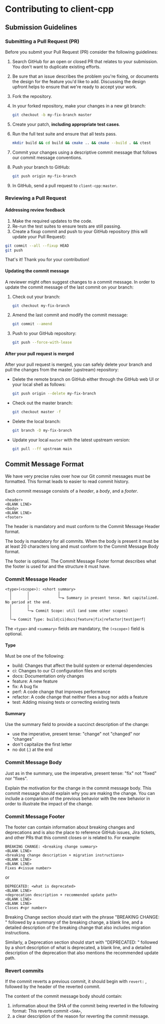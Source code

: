 <!-- This part is copied from Angular project -->

# Contributing to client-cpp

## Submission Guidelines

### Submitting a Pull Request (PR)

Before you submit your Pull Request (PR) consider the following guidelines:

1. Search GitHub for an open or closed PR that relates to your submission. You don't
want to duplicate existing efforts.
2. Be sure that an issue describes the problem you're fixing, or documents the design
for the feature you'd like to add. Discussing the design upfront helps to ensure that
we're ready to accept your work.
3. Fork the repository.
4. In your forked repository, make your changes in a new git branch:

   ```sh
   git checkout -b my-fix-branch master
   ```

5. Create your patch, **including appropriate test cases**.
6. Run the full test suite and ensure that all tests pass.

   ```sh
   mkdir build && cd build && cmake .. && cmake --build . && ctest
   ```

7. Commit your changes using a descriptive commit message that follows our commit
message conventions.
8. Push your branch to GitHub:

   ```sh
   git push origin my-fix-branch
   ```

9. In GitHub, send a pull request to `client-cpp:master`.

### Reviewing a Pull Request

#### Addressing review feedback

1. Make the required updates to the code.
2. Re-run the test suites to ensure tests are still passing.
3. Create a fixup commit and push to your GitHub repository (this will update your
Pull Request):

  ```sh
  git commit --all --fixup HEAD
  git push
  ```

That's it! Thank you for your contribution!

#### Updating the commit message

A reviewer might often suggest changes to a commit message. In order to update the
commit message of the last commit on your branch:

1. Check out your branch:

   ```sh
   git checkout my-fix-branch
   ```

2. Amend the last commit and modify the commit message:

   ```sh
   git commit --amend
   ```

3. Push to your GitHub repository:

   ```sh
   git push --force-with-lease
   ```

#### After your pull request is merged

After your pull request is merged, you can safely delete your branch and pull the
changes from the master (upstream) repository:

+ Delete the remote branch on GitHub either through the GitHub web UI or your local
shell as follows:

  ```sh
  git push origin --delete my-fix-branch
  ```

+ Check out the master branch:

  ```sh
  git checkout master -f
  ```

+ Delete the local branch:

  ```sh
  git branch -D my-fix-branch
  ```

+ Update your local `master` with the latest upstream version:

  ```sh
  git pull --ff upstream main
  ```

## Commit Message Format

We have very precise rules over how our Git commit messages must be formatted. This
format leads to easier to read commit history.

Each commit message consists of a *header*, a *body*, and a *footer*.

```
<header>
<BLANK LINE>
<body>
<BLANK LINE>
<footer>
```

The header is mandatory and must conform to the Commit Message Header format.

The body is mandatory for all commits. When the body is present it must be at least
20 characters long and must conform to the Commit Message Body format.

The footer is optional. The Commit Message Footer format describes what the footer is used for and the structure it must have.

### Commit Message Header

```
<type>(<scope>): <short summary>
  │       │             │
  │       │             └─⫸ Summary in present tense. Not capitalized. No period at the end.
  │       │
  │       └─⫸ Commit Scope: util (and some other scopes)
  │
  └─⫸ Commit Type: build|ci|docs|feature|fix|refactor|test|perf|
```

The `<type>` and `<summary>` fields are mandatory, the `(<scope>)` field is optional.

#### Type

Must be one of the following:

+ build: Changes that affect the build system or external dependencies
+ ci: Changes to our CI configuration files and scripts
+ docs: Documentation only changes
+ feature: A new feature
+ fix: A bug fix
+ perf: A code change that improves performance
+ refactor: A code change that neither fixes a bug nor adds a feature
+ test: Adding missing tests or correcting existing tests

#### Summary

Use the summary field to provide a succinct description of the change:

+ use the imperative, present tense: "change" not "changed" nor "changes"
+ don't capitalize the first letter
+ no dot (.) at the end

### Commit Message Body

Just as in the summary, use the imperative, present tense: "fix" not "fixed" nor "fixes".

Explain the motivation for the change in the commit message body. This commit message should explain
why you are making the change. You can include a comparison of the previous behavior with the new
behavior in order to illustrate the impact of the change.

### Commit Message Footer

The footer can contain information about breaking changes and deprecations and is also the place to
reference GitHub issues, Jira tickets, and other PRs that this commit closes or is related to. For
example:

```
BREAKING CHANGE: <breaking change summary>
<BLANK LINE>
<breaking change description + migration instructions>
<BLANK LINE>
<BLANK LINE>
Fixes #<issue number>
```

or

```
DEPRECATED: <what is deprecated>
<BLANK LINE>
<deprecation description + recommended update path>
<BLANK LINE>
<BLANK LINE>
Closes #<pr number>
```

Breaking Change section should start with the phrase "BREAKING CHANGE: " followed by a summary of the
breaking change, a blank line, and a detailed description of the breaking change that also includes
migration instructions.

Similarly, a Deprecation section should start with "DEPRECATED: " followed by a short description of
what is deprecated, a blank line, and a detailed description of the deprecation that also mentions the
recommended update path.

### Revert commits

If the commit reverts a previous commit, it should begin with `revert:` , followed by the header of the reverted commit.

The content of the commit message body should contain:

1. information about the SHA of the commit being reverted in the following format: This reverts commit `<SHA>`,
2. a clear description of the reason for reverting the commit message.
